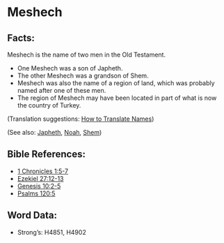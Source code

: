 # Meshech

## Facts:

Meshech is the name of two men in the Old Testament.

* One Meshech was a son of Japheth.
* The other Meshech was a grandson of Shem.
* Meshech was also the name of a region of land, which was probably named after one of these men.
* The region of Meshech may have been located in part of what is now the country of Turkey.

(Translation suggestions: [How to Translate Names](rc://en/ta/man/translate/translate-names))

(See also: [Japheth](../names/japheth.md), [Noah](../names/noah.md), [Shem](../names/shem.md))

## Bible References:

* [1 Chronicles 1:5-7](rc://en/tn/help/1ch/01/05)
* [Ezekiel 27:12-13](rc://en/tn/help/ezk/27/12)
* [Genesis 10:2-5](rc://en/tn/help/gen/10/02)
* [Psalms 120:5](rc://en/tn/help/psa/120/05)

## Word Data:

* Strong’s: H4851, H4902
